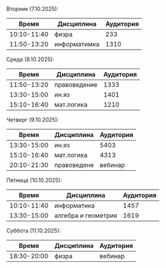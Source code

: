 Вторник (7.10.2025):

| Время       | Дисциплина   | Аудитория |
| ----------- | ------------ | --------- |
| 10:10-11:40 | физра        | 233       |
| 11:50-13:20 | информатимка | 1310      |

Среда (8.10.2025):

| Время       | Дисциплина   | Аудитория |
| ----------- | ------------ | --------- |
| 11:50-13:20 | правоведение | 1333      |
| 13:30-15:00 | ин.яз        | 1401      |
| 15:10-16:40 | мат.логика   | 1210      |

Четверг (9.10.2025):

| Время       | Дисциплина  | Аудитория |
| ----------- | ----------- | --------- |
| 13:30-15:00 | ин.яз       | 5403      |
| 15:10-16:40 | мат.логика  | 4313      |
| 20:10-21:30 | правоведене | вебинар   |

Пятница (10.10.2025):

| Время       | Дисциплина          | Аудитория |
| ----------- | ------------------- | --------- |
| 10:10-11:40 | информатика         | 1457      |
| 13:30-15:00 | алгебра и геометрия | 1619      |

Суббота (11.10.2025):

| Время       | Дисциплина | Аудитория |
| ----------- | ---------- | --------- |
| 18:30-20:00 | физра      | вебинар   |